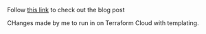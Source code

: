 Follow [this link](https://rafrasenberg.com/posts/kubernetes-with-terraform-traefik-v2-cert-manager-part-1/) to check out the blog post 

CHanges made by me to run in on Terraform Cloud with templating.
